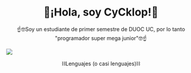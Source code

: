 <div align="center">
<h1>🙌¡Hola, soy CyCklop!🙌</h1>
</div>
<div align="center">
  <p>☝️🤓Soy un estudiante de primer semestre de DUOC UC, por lo tanto "programador super mega junior"🤓☝️</p>
</div>
<div align="left">
  <img src="https://imgur.com/a/ZPlRAAS">
</div>
<div align="center">
  <p>⛓️Lenguajes (o casi lenguajes)⛓️</p>
  
</div>
